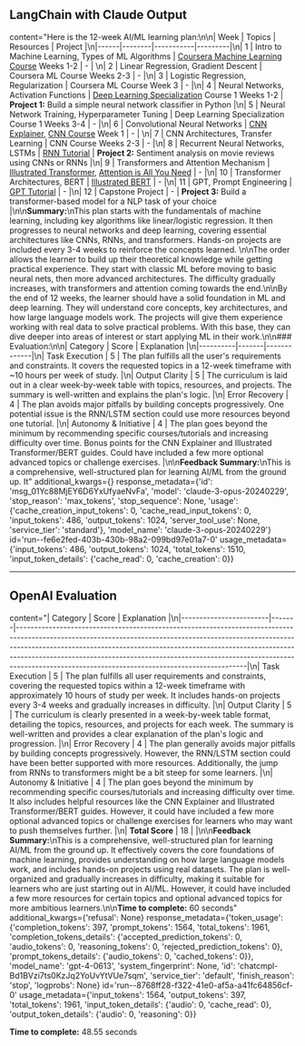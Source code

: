 ## LangChain with Claude Output

content="Here is the 12-week AI/ML learning plan:\n\n| Week | Topics | Resources | Project |\n|------|--------|-----------|---------|\n| 1 | Intro to Machine Learning, Types of ML Algorithms | [Coursera Machine Learning Course](https://www.coursera.org/learn/machine-learning) Weeks 1-2 | - |  \n| 2 | Linear Regression, Gradient Descent | Coursera ML Course Weeks 2-3 | - |\n| 3 | Logistic Regression, Regularization | Coursera ML Course Week 3 | - |\n| 4 | Neural Networks, Activation Functions | [Deep Learning Specialization](https://www.coursera.org/specializations/deep-learning) Course 1 Weeks 1-2 | **Project 1:** Build a simple neural network classifier in Python |\n| 5 | Neural Network Training, Hyperparameter Tuning | Deep Learning Specialization Course 1 Weeks 3-4 | - |\n| 6 | Convolutional Neural Networks | [CNN Explainer](https://poloclub.github.io/cnn-explainer/), [CNN Course](https://www.coursera.org/learn/convolutional-neural-networks) Week 1 | - |  \n| 7 | CNN Architectures, Transfer Learning | CNN Course Weeks 2-3 | - |\n| 8 | Recurrent Neural Networks, LSTMs | [RNN Tutorial](https://www.tensorflow.org/text/tutorials/text_generation) | **Project 2:** Sentiment analysis on movie reviews using CNNs or RNNs |\n| 9 | Transformers and Attention Mechanism | [Illustrated Transformer](https://jalammar.github.io/illustrated-transformer/), [Attention is All You Need](https://arxiv.org/abs/1706.03762) | - |\n| 10 | Transformer Architectures, BERT | [Illustrated BERT](https://jalammar.github.io/illustrated-bert/) | - |\n| 11 | GPT, Prompt Engineering | [GPT Tutorial](https://www.youtube.com/watch?v=kCc8FmEb1nY) | - |\n| 12 | Capstone Project | - | **Project 3:** Build a transformer-based model for a NLP task of your choice |\n\n**Summary:**\nThis plan starts with the fundamentals of machine learning, including key algorithms like linear/logistic regression. It then progresses to neural networks and deep learning, covering essential architectures like CNNs, RNNs, and transformers. Hands-on projects are included every 3-4 weeks to reinforce the concepts learned. \n\nThe order allows the learner to build up their theoretical knowledge while getting practical experience. They start with classic ML before moving to basic neural nets, then more advanced architectures. The difficulty gradually increases, with transformers and attention coming towards the end.\n\nBy the end of 12 weeks, the learner should have a solid foundation in ML and deep learning. They will understand core concepts, key architectures, and how large language models work. The projects will give them experience working with real data to solve practical problems. With this base, they can dive deeper into areas of interest or start applying ML in their work.\n\n### Evaluation:\n\n| Category | Score | Explanation |\n|----------|-------|-------------|\n| Task Execution | 5 | The plan fulfills all the user's requirements and constraints. It covers the requested topics in a 12-week timeframe with ~10 hours per week of study. |\n| Output Clarity | 5 | The curriculum is laid out in a clear week-by-week table with topics, resources, and projects. The summary is well-written and explains the plan's logic. |\n| Error Recovery | 4 | The plan avoids major pitfalls by building concepts progressively. One potential issue is the RNN/LSTM section could use more resources beyond one tutorial. |\n| Autonomy & Initiative | 4 | The plan goes beyond the minimum by recommending specific courses/tutorials and increasing difficulty over time. Bonus points for the CNN Explainer and Illustrated Transformer/BERT guides. Could have included a few more optional advanced topics or challenge exercises. |\n\n**Feedback Summary:**\nThis is a comprehensive, well-structured plan for learning AI/ML from the ground up. It" additional_kwargs={} response_metadata={'id': 'msg_01Yc88MjEY6D6YxUfyaeNvFa', 'model': 'claude-3-opus-20240229', 'stop_reason': 'max_tokens', 'stop_sequence': None, 'usage': {'cache_creation_input_tokens': 0, 'cache_read_input_tokens': 0, 'input_tokens': 486, 'output_tokens': 1024, 'server_tool_use': None, 'service_tier': 'standard'}, 'model_name': 'claude-3-opus-20240229'} id='run--fe6e2fed-403b-430b-98a2-099bd97e01a7-0' usage_metadata={'input_tokens': 486, 'output_tokens': 1024, 'total_tokens': 1510, 'input_token_details': {'cache_read': 0, 'cache_creation': 0}}

---

## OpenAI Evaluation

content="| Category               | Score | Explanation                                                                                                                                                                                                                                                                                                                                                                           |\n|------------------------|-------|---------------------------------------------------------------------------------------------------------------------------------------------------------------------------------------------------------------------------------------------------------------------------------------------------------------------------------------------------------------------------------------|\n| Task Execution         | 5     | The plan fulfills all user requirements and constraints, covering the requested topics within a 12-week timeframe with approximately 10 hours of study per week. It includes hands-on projects every 3-4 weeks and gradually increases in difficulty.                                                                                                                                 |\n| Output Clarity         | 5     | The curriculum is clearly presented in a week-by-week table format, detailing the topics, resources, and projects for each week. The summary is well-written and provides a clear explanation of the plan's logic and progression.                                                                                                                                                     |\n| Error Recovery         | 4     | The plan generally avoids major pitfalls by building concepts progressively. However, the RNN/LSTM section could have been better supported with more resources. Additionally, the jump from RNNs to transformers might be a bit steep for some learners.                                                                                                                             |\n| Autonomy & Initiative  | 4     | The plan goes beyond the minimum by recommending specific courses/tutorials and increasing difficulty over time. It also includes helpful resources like the CNN Explainer and Illustrated Transformer/BERT guides. However, it could have included a few more optional advanced topics or challenge exercises for learners who may want to push themselves further.                   |\n| **Total Score**        | 18    |                                                                                                                                                                                                                                                                                                                                                                                       |\n\n**Feedback Summary:**\nThis is a comprehensive, well-structured plan for learning AI/ML from the ground up. It effectively covers the core foundations of machine learning, provides understanding on how large language models work, and includes hands-on projects using real datasets. The plan is well-organized and gradually increases in difficulty, making it suitable for learners who are just starting out in AI/ML. However, it could have included a few more resources for certain topics and optional advanced topics for more ambitious learners.\n\n**Time to complete:** 60 seconds" additional_kwargs={'refusal': None} response_metadata={'token_usage': {'completion_tokens': 397, 'prompt_tokens': 1564, 'total_tokens': 1961, 'completion_tokens_details': {'accepted_prediction_tokens': 0, 'audio_tokens': 0, 'reasoning_tokens': 0, 'rejected_prediction_tokens': 0}, 'prompt_tokens_details': {'audio_tokens': 0, 'cached_tokens': 0}}, 'model_name': 'gpt-4-0613', 'system_fingerprint': None, 'id': 'chatcmpl-Bd1BVzi7ts0KzJq2YoUvYtVUe7sqm', 'service_tier': 'default', 'finish_reason': 'stop', 'logprobs': None} id='run--8768ff28-f322-41e0-af5a-a41fc64856cf-0' usage_metadata={'input_tokens': 1564, 'output_tokens': 397, 'total_tokens': 1961, 'input_token_details': {'audio': 0, 'cache_read': 0}, 'output_token_details': {'audio': 0, 'reasoning': 0}}

**Time to complete:** 48.55 seconds
